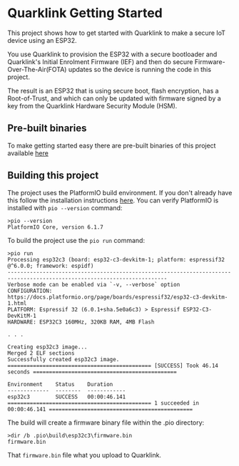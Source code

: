 # Quarklink Getting Started

This project shows how to get started with Quarklink to make a secure IoT device using an ESP32.

You use Quarklink to provision the ESP32 with a secure bootloader and Quarklink's Initial Enrolment Firmware (IEF) and then do secure Firmware-Over-The-Air(FOTA) updates so the device is running the code in this project. 

The result is an ESP32 that is using secure boot, flash encryption, has a Root-of-Trust, and which can only be updated with firmware signed by a key from the Quarklink Hardware Security Module (HSM).

## Pre-built binaries

To make getting started easy there are pre-built binaries of this project available [here](https://github.com/cryptoquantique/quarklink-binaries) 

## Building this project

The project uses the PlatformIO build environment. If you don't already have this follow the installation instructions [here](https://platformio.org/install). You can verify PlatformIO is installed with ```pio --version``` command:
```
>pio --version
PlatformIO Core, version 6.1.7
``` 

To build the project use the ```pio run``` command:
```
>pio run
Processing esp32c3 (board: esp32-c3-devkitm-1; platform: espressif32 @^6.0.0; framework: espidf)
------------------------------------------------------------------------------------------------------------------------
Verbose mode can be enabled via `-v, --verbose` option
CONFIGURATION: https://docs.platformio.org/page/boards/espressif32/esp32-c3-devkitm-1.html
PLATFORM: Espressif 32 (6.0.1+sha.5e0a6c3) > Espressif ESP32-C3-DevKitM-1
HARDWARE: ESP32C3 160MHz, 320KB RAM, 4MB Flash

. . .

Creating esp32c3 image...
Merged 2 ELF sections
Successfully created esp32c3 image.
============================================= [SUCCESS] Took 46.14 seconds =============================================

Environment    Status    Duration
-------------  --------  ------------
esp32c3        SUCCESS   00:00:46.141
============================================= 1 succeeded in 00:00:46.141 =============================================
```

The build will create a firmware binary file within the .pio directory:
```
>dir /b .pio\build\esp32c3\firmware.bin
firmware.bin
```

That ```firmware.bin``` file what you upload to Quarklink.
